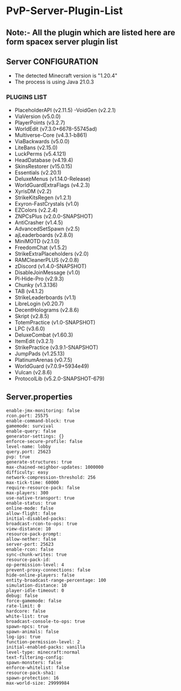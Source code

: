 # PvP-Server-Plugin-List

## Note:- All the plugin which are listed here are form spacex server plugin list

## Server CONFIGURATION
- The detected Minecraft version is "1.20.4"
- The process is using Java 21.0.3

### PLUGINS LIST

- PlaceholderAPI (v2.11.5)
-VoidGen (v2.2.1)
- ViaVersion (v5.0.0)
- PlayerPoints (v3.2.7)
- WorldEdit (v7.3.0+6678-55745ad)
- Multiverse-Core (v4.3.1-b861)
- ViaBackwards (v5.0.0)
- LiteBans (v2.15.0)
- LuckPerms (v5.4.121)
- HeadDatabase (v4.19.4)
- SkinsRestorer (v15.0.15)
- Essentials (v2.20.1)
- DeluxeMenus (v1.14.0-Release)
- WorldGuardExtraFlags (v4.2.3)
- XyrisDM (v2.2)
- StrikeKitsRegen (v1.2.1)
- Exyron-FastCrystals (v1.0)
- EZColors (v2.2.4)
- ZNPCsPlus (v2.0.0-SNAPSHOT)
- AntiCrasher (v1.4.5)
- AdvancedSetSpawn (v2.5)
- ajLeaderboards (v2.8.0)
- MiniMOTD (v2.1.0)
- FreedomChat (v1.5.2)
- StrikeExtraPlaceholders (v2.0)
- RAMCleanerPLUS (v2.0.8)
- zDiscord (v1.4.0-SNAPSHOT)
- DisableJoinMessage (v1.0)
- Pl-Hide-Pro (v2.9.3)
- Chunky (v1.3.136)
- TAB (v4.1.2)
- StrikeLeaderboards (v1.1)
- LibreLogin (v0.20.7)
- DecentHolograms (v2.8.6)
- Skript (v2.8.5)
- TotemPractice (v1.0-SNAPSHOT)
- LPC (v3.6.0)
- DeluxeCombat (v1.60.3)
- ItemEdit (v3.2.1)
- StrikePractice (v3.9.1-SNAPSHOT)
- JumpPads (v1.25.13)
- PlatinumArenas (v0.7.5)
- WorldGuard (v7.0.9+5934e49)
- Vulcan (v2.8.6)
- ProtocolLib (v5.2.0-SNAPSHOT-679)


## Server.properties 

```
enable-jmx-monitoring: false
rcon.port: 25575
enable-command-block: true
gamemode: survival
enable-query: false
generator-settings: {}
enforce-secure-profile: false
level-name: lobby
query.port: 25623
pvp: true
generate-structures: true
max-chained-neighbor-updates: 1000000
difficulty: easy
network-compression-threshold: 256
max-tick-time: 60000
require-resource-pack: false
max-players: 300
use-native-transport: true
enable-status: true
online-mode: false
allow-flight: false
initial-disabled-packs:
broadcast-rcon-to-ops: true
view-distance: 10
resource-pack-prompt:
allow-nether: false
server-port: 25623
enable-rcon: false
sync-chunk-writes: true
resource-pack-id:
op-permission-level: 4
prevent-proxy-connections: false
hide-online-players: false
entity-broadcast-range-percentage: 100
simulation-distance: 10
player-idle-timeout: 0
debug: false
force-gamemode: false
rate-limit: 0
hardcore: false
white-list: true
broadcast-console-to-ops: true
spawn-npcs: true
spawn-animals: false
log-ips: true
function-permission-level: 2
initial-enabled-packs: vanilla
level-type: minecraft:normal
text-filtering-config:
spawn-monsters: false
enforce-whitelist: false
resource-pack-sha1:
spawn-protection: 16
max-world-size: 29999984
```
